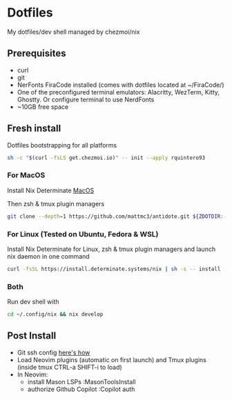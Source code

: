 # Dotfiles
My dotfiles/dev shell managed by chezmoi/nix

## Prerequisites
* curl
* git
* NerFonts FiraCode installed (comes with dotfiles located at ~/FiraCode/)
* One of the preconfigured terminal emulators: Alacritty, WezTerm, Kitty, Ghostty. Or configure terminal to use NerdFonts
* ~10GB free space

## Fresh install

Dotfiles bootstrapping for all platforms
```bash
sh -c "$(curl -fsLS get.chezmoi.io)" -- init --apply rquintero93
```
### For MacOS

Install Nix Determinate [MacOS](https://install.determinate.systems/determinate-pkg/stable/Universal)

Then zsh & tmux plugin managers
```bash
git clone --depth=1 https://github.com/mattmc3/antidote.git ${ZDOTDIR:-~}/.antidote && git clone https://github.com/tmux-plugins/tpm ~/.tmux/plugins/tpm
```

### For Linux (Tested on Ubuntu, Fedora & WSL)
Install Nix Determinate for Linux, zsh & tmux plugin managers and launch nix daemon in one command
```bash
curl -fsSL https://install.determinate.systems/nix | sh -s -- install --determinate && . /nix/var/nix/profiles/default/etc/profile.d/nix-daemon.sh && git clone --depth=1 https://github.com/mattmc3/antidote.git ${ZDOTDIR:-~}/.antidote && git clone https://github.com/tmux-plugins/tpm ~/.tmux/plugins/tpm
```

### Both
Run dev shell with
```bash
cd ~/.config/nix && nix develop
```

## Post Install
* Git ssh config [here's how](https://docs.github.com/en/authentication/connecting-to-github-with-ssh/generating-a-new-ssh-key-and-adding-it-to-the-ssh-agent?platform=linux)
* Load Neovim plugins (automatic on first launch) and Tmux plugins (inside tmux CTRL-a SHIFT-i to load)
* In Neovim:
  * install Mason LSPs :MasonToolsInstall
  * authorize Github Copilot :Copilot auth
